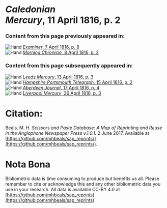 # *Caledonian Mercury*, 11 April 1816, p. 2  
  
### Content from this page previously appeared in:  
![Hand](http://scissorsandpaste.net/wp-content/uploads/2017/06/smallhandpointer.png) [*Examiner*, 7 April 1816, p. 8](https://mhbeals.github.io/sap_html/Examiner/Examiner-7-April-1816-p-8)  
![Hand](http://scissorsandpaste.net/wp-content/uploads/2017/06/smallhandpointer.png) [*Morning Chronicle*, 8 April 1816, p. 2](https://mhbeals.github.io/sap_html/Morning-Chronicle/Morning-Chronicle-8-April-1816-p-2)  
  
### Content from this page subsequently appeared in:  
![Hand](http://scissorsandpaste.net/wp-content/uploads/2017/06/smallhandpointer.png) [*Leeds Mercury*, 13 April 1816, p. 3](https://mhbeals.github.io/sap_html/Leeds-Mercury/Leeds-Mercury-13-April-1816-p-3)  
![Hand](http://scissorsandpaste.net/wp-content/uploads/2017/06/smallhandpointer.png) [*Hampshire Portsmouth Telegraph*, 15 April 1816, p. 2](https://mhbeals.github.io/sap_html/Hampshire-Portsmouth-Telegraph/Hampshire-Portsmouth-Telegraph-15-April-1816-p-2)  
![Hand](http://scissorsandpaste.net/wp-content/uploads/2017/06/smallhandpointer.png) [*Aberdeen Journal*, 17 April 1816, p. 4](https://mhbeals.github.io/sap_html/Aberdeen-Journal/Aberdeen-Journal-17-April-1816-p-4)  
![Hand](http://scissorsandpaste.net/wp-content/uploads/2017/06/smallhandpointer.png) [*Liverpool Mercury*, 26 April 1816, p. 3](https://mhbeals.github.io/sap_html/Liverpool-Mercury/Liverpool-Mercury-26-April-1816-p-3)  


# Citation: 

Beals. M. H. *Scissors and Paste Database: A Map of Reprinting and Reuse in the Anglophone Newspaper Press v.1.0.1.* 2 June 2017. Available at [https://github.com/mhbeals/sap_reprints/](https://github.com/mhbeals/sap_reprints/). 

# Nota Bona

Bibliometric data is time consuming to produce but benefits us all. Please remember to cite or acknowledge this and any other bibliometric data you use in your research. All data is available CC-BY 4.0 at [https://github.com/mhbeals/sap_reprints](https://github.com/mhbeals/sap_reprints)